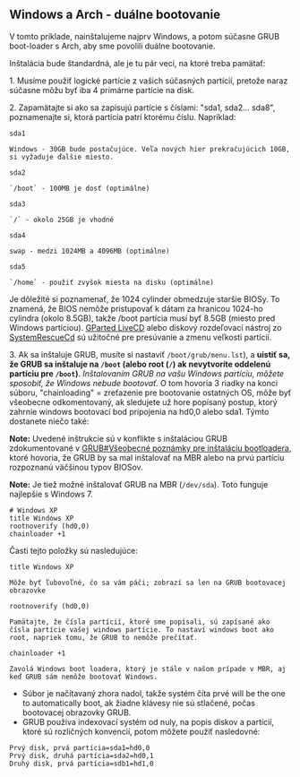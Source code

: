 ## Windows a Arch - duálne bootovanie

V tomto príklade, nainštalujeme najprv Windows, a potom súčasne GRUB boot-loader s Arch, aby sme povolili duálne bootovanie.

Inštalácia bude štandardná, ale je tu pár vecí, na ktoré treba pamätať:

1\. Musíme použiť logické partície z vašich súčasných partícií, pretože naraz súčasne môžu byť iba 4 primárne partície na disk.

2\. Zapamätajte si ako sa zapisujú partície s číslami: "sda1, sda2... sda8", poznamenajte si, ktorá partícia patrí ktorému číslu. Napríklad:

	sda1 

	Windows - 30GB bude postačujúce. Veľa nových hier prekračujúcich 10GB, si vyžaduje ďalšie miesto.

	sda2 

	`/boot` - 100MB je dosť (optimálne)

	sda3 

	`/` - okolo 25GB je vhodné

	sda4 

	swap - medzi 1024MB a 4096MB (optimálne)

	sda5 

	`/home` - použiť zvyšok miesta na disku (optimálne)

Je dôležité si poznamenať, že 1024 cylinder obmedzuje staršie BIOSy. To znamená, že BIOS nemôže pristupovať k dátam za hranicou 1024-ho cylindra (okolo 8.5GB), takže /boot partícia musí byť 8.5GB (miesto pred Windows partíciou). [GParted LiveCD](http://gparted.sourceforge.net/livecd.php) alebo diskový rozdeľovací nástroj zo [SystemRescueCd](http://www.sysresccd.org/Main_Page) sú užitočné pre presúvanie a zmenu veľkosti partícií.

3\. Ak sa inštaluje GRUB, musíte si nastaviť `/boot/grub/menu.lst`), a **uistiť sa, že GRUB sa inštaluje na `/boot` (alebo root (`/`) ak nevytvoríte oddelenú partíciu pre `/boot`)**. _Inštalovaním GRUB na vašu Windows partíciu, môžete sposobiť, že Windows nebude bootovať_. O tom hovoria 3 riadky na konci súboru, "chainloading" = zreťazenie pre bootovanie ostatných OS, môže byť všeobecne odkomentovaný, ak sledujete už hore popísaný postup, ktorý zahrnie windows bootovací bod pripojenia na hd0,0 alebo sda1\. Týmto dostanete niečo také:

**Note:** Uvedené inštrukcie sú v konflikte s inštaláciou GRUB zdokumentované v [GRUB#Všeobecné poznámky pre inštaláciu bootloadera](/index.php/GRUB#V.C5.A1eobecn.C3.A9_pozn.C3.A1mky_pre_in.C5.A1tal.C3.A1ciu_bootloadera "GRUB"), ktoré hovoria, že GRUB by sa mal inštalovať na MBR alebo na prvú partíciu rozpoznanú väčšinou typov BIOSov.

**Note:** Je tiež možné inštalovať GRUB na MBR (`/dev/sda`). Toto funguje najlepšie s Windows 7.

```
# Windows XP
title Windows XP
rootnoverify (hd0,0)
chainloader +1

```

Časti tejto položky sú nasledujúce:

	title Windows XP 

	Môže byť ľubovoľné, čo sa vám páči; zobrazí sa len na GRUB bootovacej obrazovke

	rootnoverify (hd0,0) 

	Pamätajte, že čísla partícií, ktoré sme popísali, sú zapísané ako čísla partície vašej windows partície. To nastaví windows boot ako root, napriek tomu, že GRUB to nemôže prečítať.

	chainloader +1 

	Zavolá Windows boot loadera, ktorý je stále v našom prípade v MBR, aj keď GRUB sám nemôže bootovať Windows.

*   Súbor je načítavaný zhora nadol, takže systém číta prvé will be the one to automatically boot, ak žiadne klávesy nie sú stlačené, počas bootovacej obrazovky GRUB.
*   GRUB používa indexovací systém od nuly, na popis diskov a partícií, ktoré sú rozličných konvencií, potom môžete použiť nasledovné:

```
Prvý disk, prvá partícia=sda1=hd0,0
Prvý disk, druhá partícia=sda2=hd0,1
Druhý disk, prvá partícia=sdb1=hd1,0

```